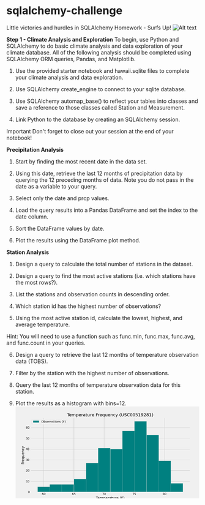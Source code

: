# sqlalchemy-challenge
Little victories and hurdles in SQLAlchemy Homework - Surfs Up!
![Alt text](images/surfs-up.png.png?raw=true "Title")

**Step 1 - Climate Analysis and Exploration**
To begin, use Python and SQLAlchemy to do basic climate analysis and data exploration of your climate database. All of the following analysis should be completed using SQLAlchemy ORM queries, Pandas, and Matplotlib.


1) Use the provided starter notebook and hawaii.sqlite files to complete your climate analysis and data exploration.


2) Use SQLAlchemy create_engine to connect to your sqlite database.


3) Use SQLAlchemy automap_base() to reflect your tables into classes and save a reference to those classes called Station and Measurement.


4) Link Python to the database by creating an SQLAlchemy session.


Important Don't forget to close out your session at the end of your notebook!



**Precipitation Analysis**


1) Start by finding the most recent date in the data set.


2) Using this date, retrieve the last 12 months of precipitation data by querying the 12 preceding months of data. Note you do not pass in the date as a variable to your query.


3) Select only the date and prcp values.


4) Load the query results into a Pandas DataFrame and set the index to the date column.


5) Sort the DataFrame values by date.


6) Plot the results using the DataFrame plot method.

**Station Analysis**


1) Design a query to calculate the total number of stations in the dataset.


2) Design a query to find the most active stations (i.e. which stations have the most rows?).


3) List the stations and observation counts in descending order.


4) Which station id has the highest number of observations?


5) Using the most active station id, calculate the lowest, highest, and average temperature.


Hint: You will need to use a function such as func.min, func.max, func.avg, and func.count in your queries.




6) Design a query to retrieve the last 12 months of temperature observation data (TOBS).


7) Filter by the station with the highest number of observations.


8) Query the last 12 months of temperature observation data for this station.


9) Plot the results as a histogram with bins=12.
![Alt text](images/temp.png?raw=true "Title")
